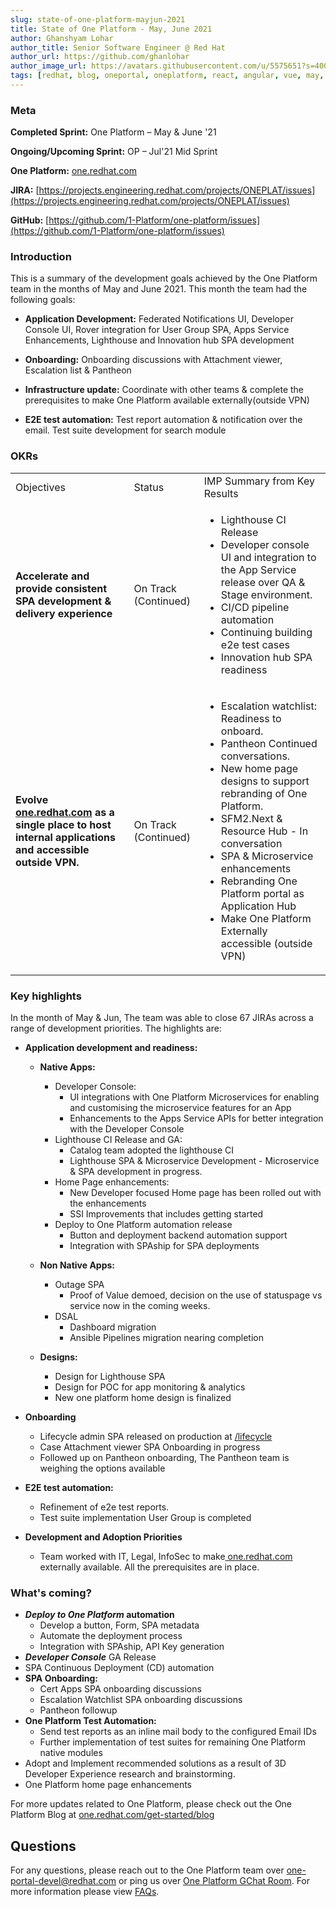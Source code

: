 ```yaml
---
slug: state-of-one-platform-mayjun-2021
title: State of One Platform - May, June 2021
author: Ghanshyam Lohar
author_title: Senior Software Engineer @ Red Hat
author_url: https://github.com/ghanlohar
author_image_url: https://avatars.githubusercontent.com/u/5575651?s=400&v=4
tags: [redhat, blog, oneportal, oneplatform, react, angular, vue, may, june, update]
---
```

### Meta
**Completed Sprint:** One Platform – May & June '21

**Ongoing/Upcoming Sprint:** OP – Jul'21 Mid Sprint

**One Platform:** [one.redhat.com](https://one.redhat.com)

**JIRA:** [https://projects.engineering.redhat.com/projects/ONEPLAT/issues](https://projects.engineering.redhat.com/projects/ONEPLAT/issues)

**GitHub:** [https://github.com/1-Platform/one-platform/issues](https://github.com/1-Platform/one-platform/issues)

### Introduction
This is a summary of the development goals achieved by the One Platform team in the months of May and June 2021. This month the team had the following goals:

- **Application Development:** Federated Notifications UI, Developer Console UI, Rover integration for User Group SPA, Apps Service Enhancements, Lighthouse and Innovation hub SPA development

- **Onboarding:** Onboarding discussions with Attachment viewer, Escalation list & Pantheon

- **Infrastructure update:** Coordinate with other teams & complete the prerequisites to make One Platform available externally(outside VPN)

- **E2E test automation:**  Test report automation & notification over the email. Test suite development for search module

### OKRs
<table>
  <tr>
   <td>Objectives
   </td>
   <td>Status
   </td>
   <td>IMP Summary from Key Results
   </td>
  </tr>
  <tr>
   <td><strong>Accelerate and provide consistent SPA development & delivery experience</strong>
   </td>
   <td>On Track
(Continued)
   </td>
   <td>
<ul>

<li>Lighthouse CI Release</li>

<li>Developer console UI and integration to the App Service release over QA & Stage environment.</li>

<li>CI/CD pipeline automation</li>

<li>Continuing building e2e test cases</li>

<li>Innovation hub SPA readiness</li>
</ul>
   </td>
  </tr>
  <tr>
   <td><strong>Evolve<a href="http://one.redhat.com/"> one.redhat.com</a> as a single place to host internal applications and accessible outside VPN. </strong>
   </td>
   <td>On Track
(Continued)
   </td>
   <td>
<ul>

<li>Escalation watchlist: Readiness to onboard.</li>

<li>Pantheon Continued conversations.</li>

<li>New home page designs to support rebranding of One Platform.</li>

<li>SFM2.Next & Resource Hub - In conversation </li>

<li>SPA & Microservice enhancements </li>

<li>Rebranding One Platform portal as Application Hub </li>

<li>Make One Platform Externally accessible (outside VPN) </li>
</ul>
   </td>
  </tr>
</table>

### Key highlights
In the month of May & Jun, The team was able to close 67 JIRAs across a range of development priorities. The highlights are:

*   **Application development and readiness:**

      * **Native Apps:**

        *   Developer Console:
            *   UI integrations with One Platform Microservices for enabling and customising the microservice features for an App
            *   Enhancements to the Apps Service APIs for better integration with the Developer Console
        *   Lighthouse CI Release and GA:
            *   Catalog team adopted the lighthouse CI
            *   Lighthouse SPA & Microservice Development - Microservice & SPA development in progress.
        *   Home Page enhancements:
            *   New Developer focused Home page has been rolled out with the enhancements
            *   SSI Improvements that includes getting started
        *   Deploy to One Platform automation release
            *   Button and deployment backend automation support
            *   Integration with SPAship for SPA deployments

      * **Non Native Apps:**

        *   Outage SPA
            *   Proof of Value demoed, decision on the use of statuspage vs service now in the coming weeks.
        *   DSAL
            *   Dashboard migration
            *   Ansible Pipelines migration nearing completion

      * **Designs:**

        *   Design for Lighthouse SPA
        *   Design for POC for app monitoring & analytics
        *   New one platform home design is finalized
*   **Onboarding**
    *   Lifecycle admin SPA released on production at [/lifecycle ](https://one.redhat.com/lifecycle/)
    *   Case Attachment viewer SPA Onboarding in progress
    *   Followed up on Pantheon onboarding, The Pantheon team is weighing the options available

*   **E2E test automation:**
    *   Refinement of e2e test reports.
    *   Test suite implementation User Group is completed

*   **Development and Adoption Priorities**
    *   Team worked with IT, Legal, InfoSec to make[ one.redhat.com](http://one.redhat.com/) externally available. All the prerequisites are in place.

### What's coming?

*   **_Deploy to One Platform_ automation**
    *   Develop a button, Form, SPA metadata
    *   Automate the deployment process
    *   Integration with SPAship, API Key generation
*   **_Developer Console_** GA Release
*   SPA Continuous Deployment (CD) automation
*   **SPA Onboarding:**
    *   Cert Apps SPA onboarding discussions
    *   Escalation Watchlist SPA onboarding discussions
    *   Pantheon followup
*   **One Platform Test Automation:**
    *   Send test reports as an inline mail body to the configured Email IDs
    *   Further implementation of test suites for remaining One Platform native modules
*   Adopt and Implement recommended solutions as a result of 3D Developer Experience research and brainstorming.
*   One Platform home page enhancements

For more updates related to One Platform, please check out the One Platform Blog at [one.redhat.com/get-started/blog](https://one.redhat.com/get-started/blog/)

## Questions

For any questions, please reach out to the One Platform team over [one-portal-devel@redhat.com](mailto:one-portal-devel@redhat.com) or ping us over [One Platform GChat Room](https://chat.google.com/room/AAAAF4M7oZE).
For more information please view [FAQs](/docs/faqs).
